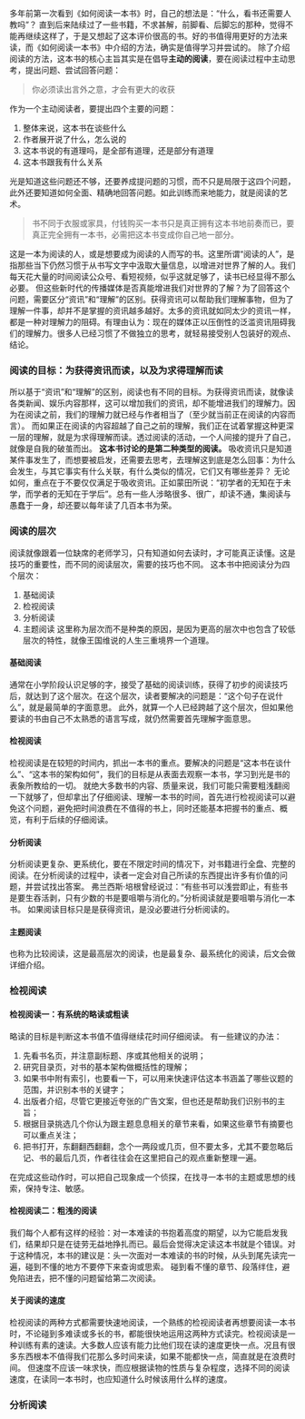 
多年前第一次看到《如何阅读一本书》时，自己的想法是：“什么，看书还需要人教吗”？ 直到后来陆续过了一些书籍，不求甚解，前脚看、后脚忘的那种，觉得不能再继续这样了，于是又想起了这本评价很高的书。好的书值得用更好的方法来读，而《如何阅读一本书》中介绍的方法，确实是值得学习并尝试的。
除了介绍阅读的方法，这本书的核心主旨其实是在倡导**主动的阅读**，要在阅读过程中主动思考，提出问题、尝试回答问题：
>你必须读出言外之意，才会有更大的收获

作为一个主动阅读者，要提出四个主要的问题：
1. 整体来说，这本书在谈些什么
2. 作者展开说了什么，怎么说的
3. 这本书说的有道理吗，是全部有道理，还是部分有道理
3. 这本书跟我有什么关系

光是知道这些问题还不够，还要养成提问题的习惯，而不只是局限于这四个问题，此外还要知道如何全面、精确地回答问题。如此训练而来地能力，就是阅读的艺术。
>书不同于衣服或家具，付钱购买一本书只是真正拥有这本书地前奏而已，要真正完全拥有一本书，必需把这本书变成你自己地一部分。

这是一本为阅读的人，或是想要成为阅读的人而写的书。这里所谓“阅读的人”，是指那些当下仍然习惯于从书写文字中汲取大量信息，以增进对世界了解的人。我们每天花大量的时间阅读公众号、看短视频，似乎这就足够了，读书已经显得不那么必要。
但这些新时代的传播媒体是否真能增进我们对世界的了解？为了回答这个问题，需要区分“资讯”和“理解”的区别。获得资讯可以帮助我们理解事物，但为了理解一件事，却并不是掌握的资讯越多越好。太多的资讯就如同太少的资讯一样，都是一种对理解力的阻碍。有理由认为：现在的媒体正以压倒性的泛滥资讯阻碍我们的理解力。很多人已经习惯了不做独立的思考，就轻易接受别人包装好的观点、结论。

### 阅读的目标：为获得资讯而读，以及为求得理解而读
所以基于“资讯”和“理解”的区别，阅读也有不同的目标。为获得资讯而读，就像读各类新闻、娱乐内容那样，这可以增加我们的资讯，却不能增进我们的理解力。因为在阅读之前，我们的理解力就已经与作者相当了（至少就当前正在阅读的内容而言）。
而如果正在阅读的内容超越了自己之前的理解，我们正在试着掌握这种更深一层的理解，就是为求得理解而读。透过阅读的活动，一个人间接的提升了自己，就像是自我的破茧而出。
**这本书讨论的是第二种类型的阅读。**
吸收资讯只是知道某件事发生了，而想要被启发，还需要去思考，去理解这到底是怎么回事：为什么会发生，与其它事实有什么关联，有什么类似的情况，它们又有哪些差异？
无论如何，重点在于不要仅仅满足于吸收资讯。正如蒙田所说：“初学者的无知在于未学，而学者的无知在于学后”。总有一些人涉略很多、很广，却读不通，集阅读与愚蠢于一身，却还要以每年读了几百本书为荣。

### 阅读的层次
阅读就像跟着一位缺席的老师学习，只有知道如何去读时，才可能真正读懂。这是技巧的重要性，而不同的阅读层次，需要的技巧也不同。
这本书中把阅读分为四个层次：
1. 基础阅读
2. 检视阅读
3. 分析阅读
4. 主题阅读
这里称为层次而不是种类的原因，是因为更高的层次中也包含了较低层次的特性，就像王国维说的人生三重境界一个道理。

#### 基础阅读
通常在小学阶段认识足够的字，接受了基础的阅读训练，获得了初步的阅读技巧后，就达到了这个层次。在这个层次，读者要解决的问题是：“这个句子在说什么”，就是最简单的字面意思。
此外，就算一个人已经跨越了这个层次，但如果他要读的书由自己不太熟悉的语言写成，就仍然需要首先理解字面意思。

#### 检视阅读
检视阅读是在较短的时间内，抓出一本书的重点。要解决的问题是“这本书在谈什么”、“这本书的架构如何”，我们的目标是从表面去观察一本书，学习到光是书的表象所教给的一切。
就绝大多数书的内容、质量来说，我们可能只需要粗浅翻阅一下就够了，但却拿出了仔细阅读、理解一本书的时间，首先进行检视阅读可以避免这个问题，避免把时间浪费在不值得的书上，同时还能基本把握书的重点、概览，有利于后续的仔细阅读。

#### 分析阅读
分析阅读更复杂、更系统化，要在不限定时间的情况下，对书籍进行全盘、完整的阅读。在分析阅读的过程中，读者一定会对自己所读的东西提出许多有价值的问题，并尝试找出答案。
弗兰西斯·培根曾经说过：“有些书可以浅尝即止，有些书是要生吞活剥，只有少数的书是要咀嚼与消化的。”分析阅读就是要咀嚼与消化一本书。
如果阅读目标只是是获得资讯，是没必要进行分析阅读的。

#### 主题阅读
也称为比较阅读，这是最高层次的阅读，也是最复杂、最系统化的阅读，后文会做详细介绍。

### 检视阅读
#### 检视阅读一：有系统的略读或粗读
略读的目标是判断这本书值不值得继续花时间仔细阅读。
有一些建议的办法：
1. 先看书名页，并注意副标题、序或其他相关的说明；
2. 研究目录页，对书的基本架构做概括性的理解；
3. 如果书中附有索引，也要看一下，可以用来快速评估这本书涵盖了哪些议题的范围，并识别本书的关键字；
4. 出版者介绍，尽管它更接近夸张的广告文案，但也还是帮助我们识别书的主旨；
5. 根据目录挑选几个你认为跟主题息息相关的章节来看，如果这些章节有摘要也可以重点关注；
6. 把书打开，东翻翻西翻翻，念个一两段或几页，但不要太多，尤其不要忽略后记、书的最后几页，作者往往会在这里把自己的观点重新整理一遍。

在完成这些动作时，可以把自己现象成一个侦探，在找寻一本书的主题或思想的线索，保持专注、敏感。

#### 检视阅读二：粗浅的阅读
我们每个人都有这样的经验：对一本难读的书抱着高度的期望，以为它能启发我们，结果却只是在徒劳无益地挣扎而已。最后会觉得决定读这本书就是个错误。对于这种情况，本书的建议是：头一次面对一本难读的书的时候，从头到尾先读完一遍，碰到不懂的地方不要停下来查询或思索。
碰到看不懂的章节、段落绊住，避免陷进去，把不懂的问题留给第二次阅读。

#### 关于阅读的速度
检视阅读的两种方式都需要快速地阅读，一个熟练的检视阅读者再想要阅读一本书时，不论碰到多难读或多长的书，都能很快地运用这两种方式读完。检视阅读是一种训练有素的速读。大多数人应该有能力比他们现在读的速度更快一点。况且有很多东西根本不值得我们花那么多时间来读，如果不能都快一点，简直就是在浪费时间。
但速度不应该一味求快，而应根据读物的性质与复杂程度，选择不同的阅读速度，在读同一本书时，也应知道什么时候该用什么样的速度。

### 分析阅读



